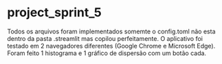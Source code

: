 # project_sprint_5

 Todos os arquivos foram implementados somemte o config.toml não esta dentro da pasta .streamlit mas copilou perfeitamente.
 O aplicativo foi testado em 2 navegadores diferentes (Google Chrome e Microsoft Edge).
 Foram feito  1 histograma e 1 gráfico de dispersão com um botão cada.
